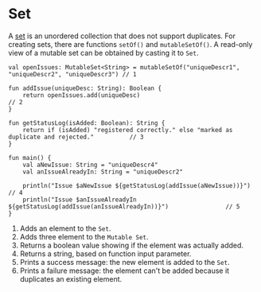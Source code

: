 # Set

A [set](https://kotlinlang.org/docs/reference/collections.html) is an unordered collection that does not support duplicates. For creating sets, there are functions `setOf()` and `mutableSetOf()`. A read-only view of a mutable set can be obtained by casting it to `Set`.  

```run-kotlin
val openIssues: MutableSet<String> = mutableSetOf("uniqueDescr1", "uniqueDescr2", "uniqueDescr3") // 1

fun addIssue(uniqueDesc: String): Boolean {                                                       
    return openIssues.add(uniqueDesc)                                                             // 2
}

fun getStatusLog(isAdded: Boolean): String {                                                       
    return if (isAdded) "registered correctly." else "marked as duplicate and rejected."          // 3
}

fun main() {
    val aNewIssue: String = "uniqueDescr4"
    val anIssueAlreadyIn: String = "uniqueDescr2" 

    println("Issue $aNewIssue ${getStatusLog(addIssue(aNewIssue))}")                              // 4
    println("Issue $anIssueAlreadyIn ${getStatusLog(addIssue(anIssueAlreadyIn))}")                // 5 
}
```

1. Adds an element to the `Set`. 
1. Adds three element to the `Mutable Set`.
2. Returns a boolean value showing if the element was actually added.   
3. Returns a string, based on function input parameter.
4. Prints a success message: the new element is added to the `Set`.
4. Prints a failure message: the element can't be added because it duplicates an existing element.

